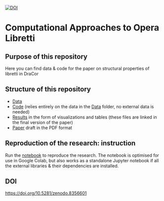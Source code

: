 [![DOI](https://zenodo.org/badge/579992957.svg)](https://zenodo.org/badge/latestdoi/579992957)

# Computational Approaches to Opera Libretti

## Purpose of this repository
Here you can find data & code for the paper on structural properties of libretti in DraCor

## Structure of this repository
* [Data](/data)
* [Code](/code) (relies entirely on the data in the [Data](/data) folder, no external data is needed)
* [Results](/results) in the form of visualizations and tables (these files are linked in the final version of the paper)
* [Paper](giovannini_skorinkin_libretti_2023pp.pdf) draft in the PDF format

## Reproduction of the research: instruction

Run the [notebook](/code/DraCor_Opera_Analyser.ipynb) to reproduce the research. The notebook is optimised for use in Google Colab, but also works as a standalone Jupyter notebook if all the external libraries & their dependencies are installed. 

## DOI

https://doi.org/10.5281/zenodo.8356601
